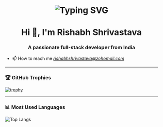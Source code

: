 <!-- Animated Name Heading -->
<h1 align="center">
<img src="https://readme-typing-svg.demolab.com?font=Fira+Code&size=24&pause=1000&color=1AF700&center=true&vCenter=true&width=450&lines=Hi+I'm+Rishabh;A+Fullstack+Developer+from+India" alt="Typing SVG" />
</h1>


<h1 align="center">Hi 👋, I'm Rishabh Shrivastava</h1>
<h3 align="center">A passionate full-stack developer from India</h3>

- 📫 How to reach me *rishabhshrivastava@zohomail.com*

---

### 🏆 GitHub Trophies
[![trophy](https://github-profile-trophy.vercel.app/?username=rishabhshri162&theme=flat&margin-w=15&margin-h=15)](https://github.com/ryo-ma/github-profile-trophy)

---

### 📊 Most Used Languages
![Top Langs](https://github-readme-stats.vercel.app/api/top-langs/?username=rishabhshri162&layout=compact&theme=default)
